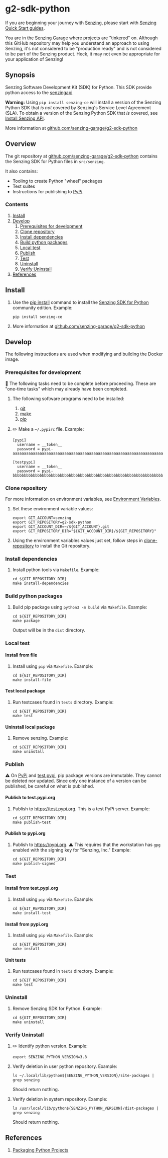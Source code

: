 # g2-sdk-python

If you are beginning your journey with [Senzing],
please start with [Senzing Quick Start guides].

You are in the [Senzing Garage] where projects are "tinkered" on.
Although this GitHub repository may help you understand an approach to using Senzing,
it's not considered to be "production ready" and is not considered to be part of the Senzing product.
Heck, it may not even be appropriate for your application of Senzing!

## Synopsis

Senzing Software Development Kit (SDK) for Python.
This SDK provide python access to the [senzingapi]

**Warning:** Using `pip install senzing-ce` will install a version of the Senzing Python SDK
that _is not_ covered by Senzing's Service Level Agreement (SLA).
To obtain a version of the Senzing Python SDK that _is_ covered, see
[Install Senzing API].

More information at [github.com/senzing-garage/g2-sdk-python]

## Overview

The git repository at [github.com/senzing-garage/g2-sdk-python]
contains the Senzing SDK for Python files in `src/senzing`.

It also contains:

- Tooling to create Python "wheel" packages
- Test suites
- Instructions for publishing to [PyPi].

### Contents

1. [Install]
1. [Develop]
   1. [Prerequisites for development]
   1. [Clone repository]
   1. [Install dependencies]
   1. [Build python packages]
   1. [Local test]
   1. [Publish]
   1. [Test]
   1. [Uninstall]
   1. [Verify Uninstall]
1. [References]

## Install

1. Use the [pip install] command to install the
   [Senzing SDK for Python] community edition.
   Example:

   ```console
   pip install senzing-ce
   ```

1. More information at [github.com/senzing-garage/g2-sdk-python]

## Develop

The following instructions are used when modifying and building the Docker image.

### Prerequisites for development

:thinking: The following tasks need to be complete before proceeding.
These are "one-time tasks" which may already have been completed.

1. The following software programs need to be installed:

   1. [git]
   1. [make]
   1. [pip]

1. :pencil2: Make a `~/.pypirc` file.
   Example:

   ```console
   [pypi]
     username = __token__
     password = pypi-aaaaaaaaaaaaaaaaaaaaaaaaaaaaaaaaaaaaaaaaaaaaaaaaaaaaaaaaaaaaaaaaaaaaaaaaaaaaaaaaaaaaaaaaaaaaaaaaaaaaaaaaaaaaaaaaaaaaaaaaaaaaaaaaaaaaaaaaaaaaaaaaaaaaaaaaaaaaaaaaaaaaaaaaaaaaaaaaaaaaaaaaaaaa

   [testpypi]
     username = __token__
     password = pypi-bbbbbbbbbbbbbbbbbbbbbbbbbbbbbbbbbbbbbbbbbbbbbbbbbbbbbbbbbbbbbbbbbbbbbbbbbbbbbbbbbbbbbbbbbbbbbbbbbbbbbbbbbbbbbbbbbbbbbbbbbbbbbbbbbbbbbbbbbbbbbbbbbbbbbbbbbbbbbbbbbbbbbbbbbbbbbbbbbbbbbbbbbbbb
   ```

### Clone repository

For more information on environment variables, see [Environment Variables].

1. Set these environment variable values:

   ```console
   export GIT_ACCOUNT=senzing
   export GIT_REPOSITORY=g2-sdk-python
   export GIT_ACCOUNT_DIR=~/${GIT_ACCOUNT}.git
   export GIT_REPOSITORY_DIR="${GIT_ACCOUNT_DIR}/${GIT_REPOSITORY}"
   ```

1. Using the environment variables values just set, follow steps in [clone-repository] to install the Git repository.

### Install dependencies

1. Install python tools via `Makefile`.
   Example:

   ```console
   cd ${GIT_REPOSITORY_DIR}
   make install-dependencies
   ```

### Build python packages

1. Build pip package using `python3 -m build` via `Makefile`.
   Example:

   ```console
   cd ${GIT_REPOSITORY_DIR}
   make package
   ```

   Output will be in the `dist` directory.

### Local test

#### Install from file

1. Install using `pip` via `Makefile`.
   Example:

   ```console
   cd ${GIT_REPOSITORY_DIR}
   make install-file
   ```

#### Test local package

1. Run testcases found in `tests` directory.
   Example:

   ```console
   cd ${GIT_REPOSITORY_DIR}
   make test
   ```

#### Uninstall local package

1. Remove senzing.
   Example:

   ```console
   cd ${GIT_REPOSITORY_DIR}
   make uninstall
   ```

### Publish

:warning: On [PyPi] and [test.pypi],
pip package versions are immutable.
They cannot be deleted nor updated.
Since only one instance of a version can be published,
be careful on what is published.

#### Publish to test.pypi.org

1. Publish to <https://test.pypi.org>.
   This is a test PyPi server.
   Example:

   ```console
   cd ${GIT_REPOSITORY_DIR}
   make publish-test
   ```

#### Publish to pypi.org

1. Publish to <https://pypi.org>.
   :warning: This requires that the workstation has `gpg` enabled with
   the signing key for "Senzing, Inc."
   Example:

   ```console
   cd ${GIT_REPOSITORY_DIR}
   make publish-signed
   ```

### Test

#### Install from test.pypi.org

1. Install using `pip` via `Makefile`.
   Example:

   ```console
   cd ${GIT_REPOSITORY_DIR}
   make install-test
   ```

#### Install from pypi.org

1. Install using `pip` via `Makefile`.
   Example:

   ```console
   cd ${GIT_REPOSITORY_DIR}
   make install
   ```

#### Unit tests

1. Run testcases found in `tests` directory.
   Example:

   ```console
   cd ${GIT_REPOSITORY_DIR}
   make test
   ```

### Uninstall

1. Remove Senzing SDK for Python.
   Example:

   ```console
   cd ${GIT_REPOSITORY_DIR}
   make uninstall
   ```

### Verify Uninstall

1. :pencil2: Identify python version.
   Example:

   ```console
   export SENZING_PYTHON_VERSION=3.8
   ```

1. Verify deletion in user python repository.
   Example:

   ```console
   ls ~/.local/lib/python${SENZING_PYTHON_VERSION}/site-packages | grep senzing
   ```

   Should return nothing.

1. Verify deletion in system repository.
   Example:

   ```console
   ls /usr/local/lib/python${SENZING_PYTHON_VERSION}/dist-packages | grep senzing
   ```

   Should return nothing.

## References

1. [Packaging Python Projects]

[Build python packages]: #build-python-packages
[Clone repository]: #clone-repository
[clone-repository]: https://github.com/senzing-garage/knowledge-base/blob/main/HOWTO/clone-repository.md
[Develop]: #develop
[Environment Variables]: https://github.com/senzing-garage/knowledge-base/blob/main/lists/environment-variables.md
[git]: https://github.com/senzing-garage/knowledge-base/blob/main/WHATIS/git.md
[github.com/senzing-garage/g2-sdk-python]: https://github.com/senzing-garage/g2-sdk-python
[Install dependencies]: #install-dependencies
[Install Senzing API]: https://hub.senzing.com/knowledge-base/senzingapi/install
[Install]: #install
[Local test]: #local-test
[make]: https://github.com/senzing-garage/knowledge-base/blob/main/WHATIS/make.md
[Packaging Python Projects]: https://packaging.python.org/tutorials/packaging-projects/
[pip install]: https://pip.pypa.io/en/stable/cli/pip_install/
[pip]: https://github.com/senzing-garage/knowledge-base/blob/main/HOWTO/install-pip.md
[Prerequisites for development]: #prerequisites-for-development
[Publish]: #publish
[PyPi]: https://pypi.org/
[References]: #references
[Senzing Garage]: https://github.com/senzing-garage
[Senzing Quick Start guides]: https://docs.senzing.com/quickstart/
[Senzing SDK for Python]: https://pypi.org/project/senzing/
[Senzing]: https://senzing.com/
[senzingapi]: https://senzing.com/senzing-api/
[test.pypi]: https://test.pypi.org/
[Test]: #test
[Uninstall]: #uninstall
[Verify Uninstall]: #verify-uninstall
